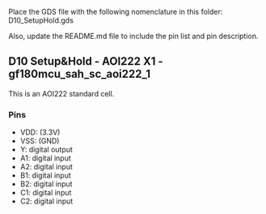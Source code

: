Place the GDS file with the following nomenclature in this folder: D10_SetupHold.gds

Also, update the README.md file to include the pin list and pin description.

## D10 Setup&Hold - AOI222 X1 - gf180mcu_sah_sc_aoi222_1
This is an AOI222 standard cell.

### Pins
- VDD: (3.3V)
- VSS: (GND)
- Y: digital output
- A1: digital input
- A2: digital input
- B1: digital input
- B2: digital input
- C1: digital input
- C2: digital input